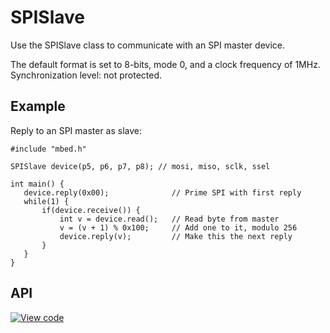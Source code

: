 # SPISlave

Use the SPISlave class to communicate with an SPI master device.

The default format is set to 8-bits, mode 0, and a clock frequency of 1MHz. Synchronization level: not protected.

## Example

Reply to an SPI master as slave:

```
#include "mbed.h"
 
SPISlave device(p5, p6, p7, p8); // mosi, miso, sclk, ssel
 
int main() {
   device.reply(0x00);              // Prime SPI with first reply
   while(1) {
       if(device.receive()) {
           int v = device.read();   // Read byte from master
           v = (v + 1) % 0x100;     // Add one to it, modulo 256
           device.reply(v);         // Make this the next reply
       }
   }
}
```

## API


[![View code](https://www.mbed.com/embed/?type=library)](https://developer.mbed.org/users/mbed_official/code/mbed/docs/tip/classmbed_1_1SPISlave.html)
